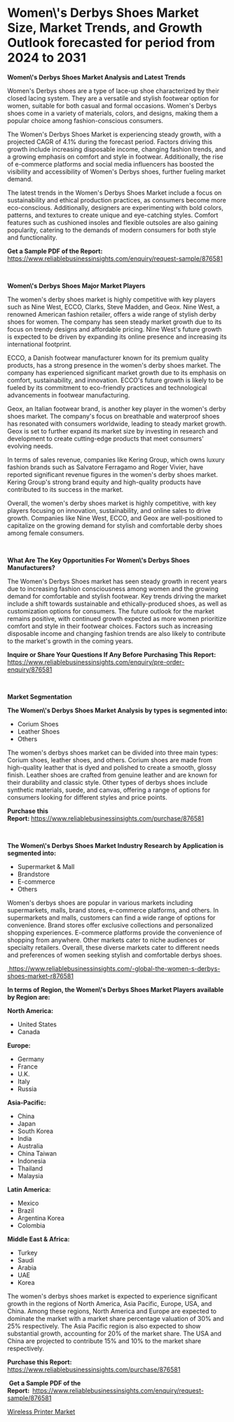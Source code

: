 <p><h1>Women\'s Derbys Shoes Market Size, Market Trends, and Growth Outlook forecasted for period from 2024 to 2031</h1></p><p><strong>Women\'s Derbys Shoes Market Analysis and Latest Trends</strong></p>
<p><p>Women's Derbys shoes are a type of lace-up shoe characterized by their closed lacing system. They are a versatile and stylish footwear option for women, suitable for both casual and formal occasions. Women's Derbys shoes come in a variety of materials, colors, and designs, making them a popular choice among fashion-conscious consumers.</p><p>The Women's Derbys Shoes Market is experiencing steady growth, with a projected CAGR of 4.1% during the forecast period. Factors driving this growth include increasing disposable income, changing fashion trends, and a growing emphasis on comfort and style in footwear. Additionally, the rise of e-commerce platforms and social media influencers has boosted the visibility and accessibility of Women's Derbys shoes, further fueling market demand.</p><p>The latest trends in the Women's Derbys Shoes Market include a focus on sustainability and ethical production practices, as consumers become more eco-conscious. Additionally, designers are experimenting with bold colors, patterns, and textures to create unique and eye-catching styles. Comfort features such as cushioned insoles and flexible outsoles are also gaining popularity, catering to the demands of modern consumers for both style and functionality.</p></p>
<p><strong>Get a Sample PDF of the Report:&nbsp;</strong> <a href="https://www.reliablebusinessinsights.com/enquiry/request-sample/876581">https://www.reliablebusinessinsights.com/enquiry/request-sample/876581</a></p>
<p>&nbsp;</p>
<p><strong>Women\'s Derbys Shoes Major Market Players</strong></p>
<p><p>The women's derby shoes market is highly competitive with key players such as Nine West, ECCO, Clarks, Steve Madden, and Geox. Nine West, a renowned American fashion retailer, offers a wide range of stylish derby shoes for women. The company has seen steady market growth due to its focus on trendy designs and affordable pricing. Nine West's future growth is expected to be driven by expanding its online presence and increasing its international footprint.</p><p>ECCO, a Danish footwear manufacturer known for its premium quality products, has a strong presence in the women's derby shoes market. The company has experienced significant market growth due to its emphasis on comfort, sustainability, and innovation. ECCO's future growth is likely to be fueled by its commitment to eco-friendly practices and technological advancements in footwear manufacturing.</p><p>Geox, an Italian footwear brand, is another key player in the women's derby shoes market. The company's focus on breathable and waterproof shoes has resonated with consumers worldwide, leading to steady market growth. Geox is set to further expand its market size by investing in research and development to create cutting-edge products that meet consumers' evolving needs.</p><p>In terms of sales revenue, companies like Kering Group, which owns luxury fashion brands such as Salvatore Ferragamo and Roger Vivier, have reported significant revenue figures in the women's derby shoes market. Kering Group's strong brand equity and high-quality products have contributed to its success in the market.</p><p>Overall, the women's derby shoes market is highly competitive, with key players focusing on innovation, sustainability, and online sales to drive growth. Companies like Nine West, ECCO, and Geox are well-positioned to capitalize on the growing demand for stylish and comfortable derby shoes among female consumers.</p></p>
<p>&nbsp;</p>
<p><strong>What Are The Key Opportunities For Women\'s Derbys Shoes Manufacturers?</strong></p>
<p><p>The Women's Derbys Shoes market has seen steady growth in recent years due to increasing fashion consciousness among women and the growing demand for comfortable and stylish footwear. Key trends driving the market include a shift towards sustainable and ethically-produced shoes, as well as customization options for consumers. The future outlook for the market remains positive, with continued growth expected as more women prioritize comfort and style in their footwear choices. Factors such as increasing disposable income and changing fashion trends are also likely to contribute to the market's growth in the coming years.</p></p>
<p><strong>Inquire or Share Your Questions If Any Before Purchasing This Report:</strong> <a href="https://www.reliablebusinessinsights.com/enquiry/pre-order-enquiry/876581">https://www.reliablebusinessinsights.com/enquiry/pre-order-enquiry/876581</a></p>
<p>&nbsp;</p>
<p><strong>Market Segmentation</strong></p>
<p><strong>The Women\'s Derbys Shoes Market Analysis by types is segmented into:</strong></p>
<p><ul><li>Corium Shoes</li><li>Leather Shoes</li><li>Others</li></ul></p>
<p><p>The women's derbys shoes market can be divided into three main types: Corium shoes, leather shoes, and others. Corium shoes are made from high-quality leather that is dyed and polished to create a smooth, glossy finish. Leather shoes are crafted from genuine leather and are known for their durability and classic style. Other types of derbys shoes include synthetic materials, suede, and canvas, offering a range of options for consumers looking for different styles and price points.</p></p>
<p><strong>Purchase this Report:&nbsp;</strong><a href="https://www.reliablebusinessinsights.com/purchase/876581">https://www.reliablebusinessinsights.com/purchase/876581</a></p>
<p>&nbsp;</p>
<p><strong>The Women\'s Derbys Shoes Market Industry Research by Application is segmented into:</strong></p>
<p><ul><li>Supermarket & Mall</li><li>Brandstore</li><li>E-commerce</li><li>Others</li></ul></p>
<p><p>Women's derbys shoes are popular in various markets including supermarkets, malls, brand stores, e-commerce platforms, and others. In supermarkets and malls, customers can find a wide range of options for convenience. Brand stores offer exclusive collections and personalized shopping experiences. E-commerce platforms provide the convenience of shopping from anywhere. Other markets cater to niche audiences or specialty retailers. Overall, these diverse markets cater to different needs and preferences of women seeking stylish and comfortable derbys shoes.</p></p>
<p><a href="https://www.reliablebusinessinsights.com/-global-the-women-s-derbys-shoes-market-r876581">&nbsp;https://www.reliablebusinessinsights.com/-global-the-women-s-derbys-shoes-market-r876581</a></p>
<p><strong>In terms of Region, the Women\'s Derbys Shoes Market Players available by Region are:</strong></p>
<p>
    <p> <strong> North America: </strong>
        <ul>
            <li>United States</li>
            <li>Canada</li>
        </ul>
        </p> 
    <p> <strong> Europe: </strong>
        <ul>
            <li>Germany</li>
            <li>France</li>
            <li>U.K.</li>
            <li>Italy</li>
            <li>Russia</li>
        </ul>
        </p> 
    <p> <strong> Asia-Pacific: </strong>
        <ul>
            <li>China</li>
            <li>Japan</li>
            <li>South Korea</li>
            <li>India</li>
            <li>Australia</li>
            <li>China Taiwan</li>
            <li>Indonesia</li>
            <li>Thailand</li>
            <li>Malaysia</li>
        </ul>
        </p> 
    <p> <strong> Latin America: </strong>
        <ul>
            <li>Mexico</li>
            <li>Brazil</li>
            <li>Argentina Korea</li>
            <li>Colombia</li>
        </ul>
        </p> 
    <p> <strong> Middle East & Africa: </strong>
        <ul>
            <li>Turkey</li>
            <li>Saudi</li>
            <li>Arabia</li>
            <li>UAE</li>
            <li>Korea</li>
        </ul>
    </p>
    </p>
<p><p>The women's derbys shoes market is expected to experience significant growth in the regions of North America, Asia Pacific, Europe, USA, and China. Among these regions, North America and Europe are expected to dominate the market with a market share percentage valuation of 30% and 25% respectively. The Asia Pacific region is also expected to show substantial growth, accounting for 20% of the market share. The USA and China are projected to contribute 15% and 10% to the market share respectively.</p></p>
<p><strong>Purchase this Report: </strong><a href="https://www.reliablebusinessinsights.com/purchase/876581">https://www.reliablebusinessinsights.com/purchase/876581</a></p>
<p>&nbsp;<strong>Get a Sample PDF of the Report:&nbsp;&nbsp;</strong><a href="https://www.reliablebusinessinsights.com/enquiry/request-sample/876581">https://www.reliablebusinessinsights.com/enquiry/request-sample/876581</a></p>
<p><strong></strong></p>
<p><p><a href="https://github.com/NorbertYates/Market-Research-Report-List-5/blob/main/wireless-printer-market.md">Wireless Printer Market</a></p></p>